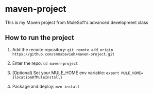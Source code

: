 # maven-project

This is my Maven project from MuleSoft's advanced development class

## How to run the project

1. Add the remote repository: `git remote add origin https://github.com/smnabavieh/maven-project.git`

2. Enter the repo: `cd maven-project`

3. (Optional) Set your MULE_HOME env variable: `export MULE_HOME={locationOfMuleInstall}`

4. Package and deploy: `mvn install`